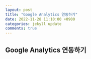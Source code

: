 ```yaml
---
layout: post
title: "Google Analytics 연동하기"
date: 2022-11-28 11:10:00 +0900
categories: jekyll update
comments: true
---
```


## Google Analytics 연동하기
